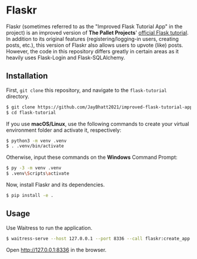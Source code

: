 # Flaskr

Flaskr (sometimes referred to as the "Improved Flask Tutorial App" in the project) is an improved version of
**The Pallet Projects**' [official Flask tutorial](https://github.com/pallets/flask/tree/2.2.4/examples/tutorial). In
addition to its original features (registering/logging-in users, creating posts, etc.), this version of Flaskr also
allows users to upvote (like) posts. However, the code in this repository differs greatly in certain areas as it heavily
uses Flask-Login and Flask-SQLAlchemy.

## Installation

First, `git clone` this repository, and navigate to the `flask-tutorial` directory.

```bash
$ git clone https://github.com/JayBhatt2021/improved-flask-tutorial-app.git
$ cd flask-tutorial
```

If you use **macOS/Linux**, use the following commands to create your virtual environment folder and activate it,
respectively:

```bash
$ python3 -m venv .venv
$ . .venv/bin/activate
```

Otherwise, input these commands on the **Windows** Command Prompt:

```bash
$ py -3 -m venv .venv
$ .venv\Scripts\activate
```

Now, install Flaskr and its dependencies.

```bash
$ pip install -e .
```

## Usage

Use Waitress to run the application.

```bash
$ waitress-serve --host 127.0.0.1 --port 8336 --call flaskr:create_app
```

Open http://127.0.0.1:8336 in the browser.

